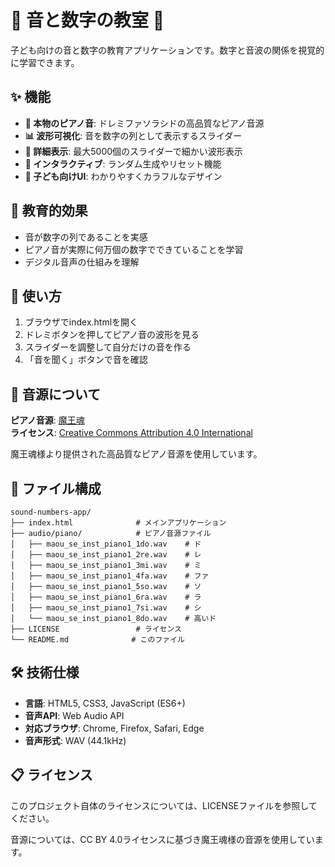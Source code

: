 # 🎵 音と数字の教室 🔢

子ども向けの音と数字の教育アプリケーションです。数字と音波の関係を視覚的に学習できます。

## ✨ 機能

- **🎹 本物のピアノ音**: ドレミファソラシドの高品質なピアノ音源
- **📊 波形可視化**: 音を数字の列として表示するスライダー
- **🔬 詳細表示**: 最大5000個のスライダーで細かい波形表示
- **🎲 インタラクティブ**: ランダム生成やリセット機能
- **👶 子ども向けUI**: わかりやすくカラフルなデザイン

## 🎯 教育的効果

- 音が数字の列であることを実感
- ピアノ音が実際に何万個の数字でできていることを学習
- デジタル音声の仕組みを理解

## 🚀 使い方

1. ブラウザでindex.htmlを開く
2. ドレミボタンを押してピアノ音の波形を見る
3. スライダーを調整して自分だけの音を作る
4. 「音を聞く」ボタンで音を確認

## 🎵 音源について

**ピアノ音源**: [魔王魂](https://maou.audio/)  
**ライセンス**: [Creative Commons Attribution 4.0 International](https://creativecommons.org/licenses/by/4.0/deed.ja)

魔王魂様より提供された高品質なピアノ音源を使用しています。

## 📂 ファイル構成

```
sound-numbers-app/
├── index.html              # メインアプリケーション
├── audio/piano/            # ピアノ音源ファイル
│   ├── maou_se_inst_piano1_1do.wav    # ド
│   ├── maou_se_inst_piano1_2re.wav    # レ
│   ├── maou_se_inst_piano1_3mi.wav    # ミ
│   ├── maou_se_inst_piano1_4fa.wav    # ファ
│   ├── maou_se_inst_piano1_5so.wav    # ソ
│   ├── maou_se_inst_piano1_6ra.wav    # ラ
│   ├── maou_se_inst_piano1_7si.wav    # シ
│   └── maou_se_inst_piano1_8do.wav    # 高いド
├── LICENSE                 # ライセンス
└── README.md              # このファイル
```

## 🛠️ 技術仕様

- **言語**: HTML5, CSS3, JavaScript (ES6+)
- **音声API**: Web Audio API
- **対応ブラウザ**: Chrome, Firefox, Safari, Edge
- **音声形式**: WAV (44.1kHz)

## 📋 ライセンス

このプロジェクト自体のライセンスについては、LICENSEファイルを参照してください。

音源については、CC BY 4.0ライセンスに基づき魔王魂様の音源を使用しています。